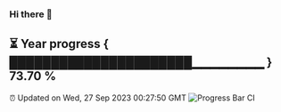 ### Hi there 👋
⏳ Year progress { ██████████████████████▁▁▁▁▁▁▁▁ } 73.70 %
---
⏰ Updated on Wed, 27 Sep 2023 00:27:50 GMT
![Progress Bar CI](https://github.com/Moyi321/Moyi321/workflows/Progress%20Bar%20CI/badge.svg)
